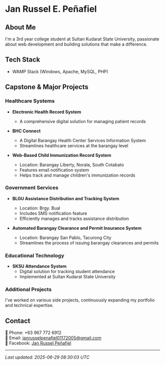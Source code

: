 # Jan Russel E. Peñafiel

## About Me
I'm a 3rd year college student at Sultan Kudarat State University, passionate about web development and building solutions that make a difference.

## Tech Stack
- WAMP Stack (Windows, Apache, MySQL, PHP)

## Capstone & Major Projects

### Healthcare Systems
- **Electronic Health Record System**
  - A comprehensive digital solution for managing patient records

- **BHC Connect**
  - A Digital Barangay Health Center Services Information System
  - Streamlines healthcare services at the barangay level

- **Web-Based Child Immunization Record System**
  - Location: Barangay Liberty, Norala, South Cotabato
  - Features email notification system
  - Helps track and manage children's immunization records

### Government Services
- **BLGU Assistance Distribution and Tracking System**
  - Location: Brgy. Bual
  - Includes SMS notification feature
  - Efficiently manages and tracks assistance distribution

- **Automated Barangay Clearance and Permit Insurance System**
  - Location: Barangay San Pablo, Tacurong City
  - Streamlines the process of issuing barangay clearances and permits

### Educational Technology
- **SKSU Attendance System**
  - Digital solution for tracking student attendance
  - Implemented at Sultan Kudarat State University

### Additional Projects
I've worked on various side projects, continuously expanding my portfolio and technical expertise.

## Contact
📱 Phone: +63 967 772 6912  
📧 Email: janrusselpenafiel01172005@gmail.com  
🔗 Facebook: [Jan Russel Peñafiel](https://www.facebook.com/russelicioush)

---
*Last updated: 2025-06-29 08:30:03 UTC*
